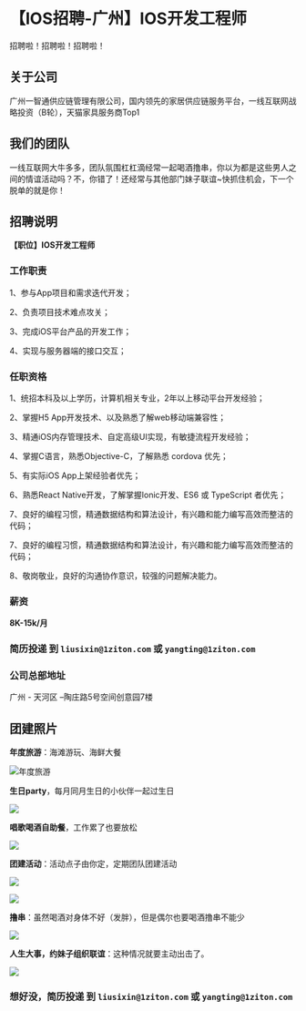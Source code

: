 # 【IOS招聘-广州】IOS开发工程师

招聘啦！招聘啦！招聘啦！

## 关于公司

广州一智通供应链管理有限公司，国内领先的家居供应链服务平台，一线互联网战略投资（B轮），天猫家具服务商Top1

## 我们的团队

一线互联网大牛多多，团队氛围杠杠滴经常一起喝酒撸串，你以为都是这些男人之间的情谊活动吗？不，你错了！还经常与其他部门妹子联谊~快抓住机会，下一个脱单的就是你！

## 招聘说明

**【职位】IOS开发工程师**

### 工作职责

1、参与App项目和需求迭代开发；

2、负责项目技术难点攻关；

3、完成iOS平台产品的开发工作；

4、实现与服务器端的接口交互；

### 任职资格

1、统招本科及以上学历，计算机相关专业，2年以上移动平台开发经验；

2、掌握H5 App开发技术、以及熟悉了解web移动端兼容性；

3、精通iOS内存管理技术、自定高级UI实现，有敏捷流程开发经验；

4、掌握C语言，熟悉Objective-C，了解熟悉 cordova 优先；

5、有实际iOS App上架经验者优先；

6、熟悉React Native开发，了解掌握Ionic开发、ES6 或 TypeScript 者优先；

7、良好的编程习惯，精通数据结构和算法设计，有兴趣和能力编写高效而整洁的代码；

7、良好的编程习惯，精通数据结构和算法设计，有兴趣和能力编写高效而整洁的代码；

8、敬岗敬业，良好的沟通协作意识，较强的问题解决能力。

### 薪资

**8K-15k/月**

### 简历投递 到 `liusixin@1ziton.com` 或 `yangting@1ziton.com`

### 公司总部地址

广州 - 天河区 –陶庄路5号空间创意园7楼

## 团建照片

**年度旅游**：海滩游玩、海鲜大餐

![年度旅游](https://github.com/1ziton/1ziton.github.io/raw/master/photo/%E5%B9%B4%E5%BA%A6%E6%97%85%E6%B8%B8.jpg)


**生日party**，每月同月生日的小伙伴一起过生日

![](https://github.com/1ziton/1ziton.github.io/raw/master/photo/%E6%AF%8F%E6%9C%88%E7%94%9F%E6%97%A5party.jpg)


**唱歌喝酒自助餐**，工作累了也要放松

![](https://github.com/1ziton/1ziton.github.io/raw/master/photo/%E5%94%B1%E6%AD%8C%E5%96%9D%E9%85%92%E8%87%AA%E5%8A%A9%E9%A4%90.jpg)


**团建活动**：活动点子由你定，定期团队团建活动

![](https://github.com/1ziton/1ziton.github.io/raw/master/photo/%E5%9B%A2%E5%BB%BA%E6%B4%BB%E5%8A%A81.jpg)

![](https://raw.githubusercontent.com/1ziton/1ziton.github.io/master/photo/%E5%85%AC%E5%8F%B8%E5%B0%8F%E5%A7%90%E5%A7%90.jpg)


**撸串**：虽然喝酒对身体不好（发胖），但是偶尔也要喝酒撸串不能少

![](https://github.com/1ziton/1ziton.github.io/raw/master/photo/%E5%9B%A2%E5%BB%BA%E6%B4%BB%E5%8A%A8-%E6%92%B8%E4%B8%B2.jpg)


**人生大事，约妹子组织联谊**：这种情况就要主动出击了。

![](https://github.com/1ziton/1ziton.github.io/raw/master/photo/%E7%BA%A6%E5%A6%B9%E5%AD%90%E7%BB%84%E7%BB%87%E8%81%94%E8%B0%8A.jpg)




### 想好没，简历投递 到 `liusixin@1ziton.com` 或 `yangting@1ziton.com`